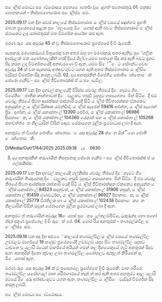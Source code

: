 ප ොලිස් මොධ්‍ය ප ොට්ඨොසය පෙත ෙොර්තො වූ ෙැදගත් පතොරතුරු 01. මනුෂ්‍ය ඝොතනයක් - තිස්සමහොරොම ප ොලිස් ෙසම.

2025.09.17 වන දින සවස් කාලයේ තිස්සමහාරාම ය ාලිස් වසයේ සඳුන්ගම ප්‍රගති මාවත ප්‍රයේශයේ ඇළක පුේගලයෙකු මිෙයගාස් ඇති බවට තිස්සමහාරාම ය ාලිස් ස්ථානෙට ලද යතාරතුරක් මත විමර්ශන ආරේභ කර ඇත.

මරණ රු ෙයස අවුරුදු 45 ක් වූ තිස්සමහොරොම ප්‍රපේශපේ දිංචි රුපෙකි.

සැකකරු මරණකරුයේ මිතුයරකු වන අතර ඔහු හා මරණකරු අතර ඇතිවූ පුේගලික ආරවුලක් මත යබෝතලෙකින් හරදී දියේ ගිල්වා යමම ඝාතනෙ සිදු කර ඇති බවට දැනට සිදු කරන ලද විමර්ශනයේදී අනාවරණෙ වී ඇත. යමම සිේිෙට සේබන්ධ වෙස අවුරුදු 24 ක් වන සැකකරු අත්අඩංගුවට යගන ඇති අතර තිස්සමහාරාම ය ාලිසිෙ වැඩිදුර විමර්ශන සිදු කරනු ලබයි. 02. දය අනතුරකින් විපේශීය ජොති ොන්තොෙක් පේරො ගැනීම - ප ොලිස් ජීවිතොරක්ෂ්‍ ඒ ය ප ොටවිල.

2025.09.17 වන දින දහවල් කාලයේදී මිරිස්ස යවරළ තීරයේ දිෙනෑමට ගිෙ වියේශීෙ ජාතික කාන්තාවක් දිෙ වැලකට හසුවී මුහුදට ගසායගන ෙමින් සිටිෙදී එම යවරළ තීරයේ ජීවත ආරක්ෂක රාජකාරි යෙදී සිටි ය ාලිස් ජීවිතාරක්ෂක ඒකකෙට අනුයුක්ත උ ය ාලිස් රික්ෂක යමන්ඩිස්, ය ාලිස් සැරෙන් 59416 අජන්ත, ය ාලිස් සැරෙන් ප්‍රිෙදර්ශන, ය ාලිස් යකාස්තා ල් 12390 ජෙවීර, ය ාලිස් යකාස්තා ල් 96986 දිසානාෙක, ය ාලිස් යකාස්තා ල් 104360 යේශාන් සහ ය ාලිස් යකාස්තා ල් 105268 කහවත්ත ෙන නිලධාරින් විසින් ඇෙව යේරායගන මූලික ප්‍රථමාධාර ලබා දී ඇත.

අනතුරට ත් විපේශ ජොති ොන්තොෙ ෙයස අවුරුදු 28 ක් ෙන ඕස්ියො ජොති ොන්තොෙකි.

D/Media/Out/1764/2025 2025.09.18 ැෙ 0630

03. දය අනතුරකින් තරුණයින් තිපදපනකු පේරො ගැනීම - ප ොලිස් ජීවිතොරක්ෂ්‍ ඒ ය ගල්කකිස්ස.

2025.09.17 වන දින දහවල් කාලයේදී ගල්කිස්ස යවරළ තීරයේ දිෙනෑමට ගිෙ තරුණයින් තියදයනකු දිෙ වැලකට හසුවී මුහුදට ගසායගන ෙමින් සිටිෙදී එම යවරළ තීරයේ ජීවත ආරක්ෂක රාජකාරි යෙදී සිටි ය ාලිස් ජීවිතාරක්ෂක ඒකකෙට අනුයුක්ත ය ාලිස් යකාස්තා ල් 84523 සදනුවන්, ය ාලිස් යකාස්තා ල් 31906 කසුන්, ය ාලිස් යකාස්තා ල් 91459 ගුණවර්ධන, ය ාලිස් යකාස්තා ල් 96927 දිසානාෙක, ය ාලිස් යකාස්තා ල් 25779 වීරතිලක හා ය ාලිස් යකාස්තා ල් 102438 දිසානාෙක ෙන නිලධාරින් විසින් ඔවුන් යේරායගන මූලික ප්‍රථමාධාර ලබා දී ඇත.

අනතුරට ත් තරුණයින් අවුරුදු 16 ෙයපස් සුෙන ෙැල්කලම්පිටිය, ටුකුරුන්ද හො පහෝ න්දර දකුණ ප්‍රපේශෙල දිංචි රුෙන් පේ. 04. මොර රිය අනතුරක් - තණමල්කවිල ප ොලිස් ෙසම.

2025.09.18 වන අද දින අළුෙේ කාලයේ තණමල්විල ය ාලිස් වසයේ තණමල්විල උඩවලව මාර්ගයේ 19 කණුව ප්‍රයේශයේදී උඩවලව යදස සිට තණමල්විල යදසට ධාවනෙ වූ යලාරි රථෙක් මාර්ගයේ අයියන් ගමන් කල දිකයෙකුයේ ගැටී අනතුරක් සිදුව ඇත. අනතුරින් දිකො තුවාල ලබා තණමල්විල යරෝහලට ඇතුලත් කිරීයමන් සු මිෙයගාස් ඇත.

මරණ රු ෙයස අවුරුදු 34 ක් වූ පසෙනගල ප්‍රපේශපේ දිංචි රුපෙකි. මෘත ශරීරෙ තණමල්විල යරෝහයල් මෘත ශරීරාගාරයේ තැන් ත් කර ඇති අතර අනතුරට අදාල යලාරි රථයේ රිෙදුරු අත්අඩංගුවට යගන ඇත. තණමල්විල ය ාලිසිෙ වැඩිදුර විමර්ශන සිදු කරනු ලබයි.

ප ොලිස් මොධ්‍ය ප ොට්ඨොසය.